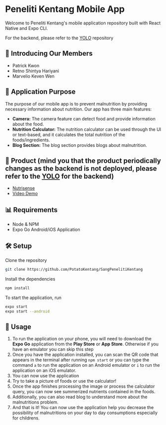 # Peneliti Kentang Mobile App

Welcome to Peneliti Kentang's mobile application repository built with React Native and Expo CLI.

For the backend, please refer to the [YOLO](https://github.com/PotatoKentang/YouOnlyLickOnce) repository

## 🤝 Introducing Our Members
- Patrick Kwon
- Retno Shintya Hariyani
- Marvelio Keven Wen

## 🌟 Application Purpose
The purpose of our mobile app is to prevent malnutrition by providing necessary information about nutrition. Our app has three main features:

- **Camera:** The camera feature can detect food and provide information about the food.
- **Nutrition Calculator:** The nutrition calculator can be used through the UI or text-based, and it calculates the total nutrition of the foods/ingredients.
- **Blog Section:** The blog section provides blogs about malnutrition.


## 🔗 Product (mind you that the product periodically changes as the backend is not deployed, please refer to the [YOLO](https://github.com/) for the backend)
- [Nutrisense](https://expo.dev/accounts/neurologia/projects/Nutrisense/builds/085e6ed7-24e1-4787-add3-1c55392d73f)
- [Video Demo](https://drive.google.com/file/d/1M1fsAdHqZXFXFi9Z76hH7TPALk4mBobM/view)

## 📊 Requirements

- Node & NPM
- Expo Go Android/iOS Application

## 🛠 Setup

Clone the repository

```bash
git clone https://github.com/PotatoKentang/SangPenelitiKentang
```

Install the dependencies

```bash
npm install
```

To start the application, run

```bash
expo start
expo start --android
```

## 📱 Usage

1. To run the application on your phone, you will need to download the **Expo Go** application from the **Play Store** or **App Store**. Otherwise if you have an emulator you can skip this step
2. Once you have the application installed, you can scan the QR code that appears in the terminal after running `npm start` or you can type the command `a` to run the application on an Android emulator or `i` to run the application on an iOS emulator.
3. You can now use the application
4. Try to take a picture of foods or use the calculator!
5. Once the app finishes processing the image or process the calculator query, you can now see summerized nutrients contained in the foods.
6. Additionally, you can also read blog to understand more about the malnutritions problem.
7. And that is it! You can now use the application help you decrease the possibility of malnutritions on your day to day consumptions especially for childrens.
